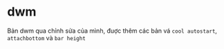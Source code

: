 # dwm
Bản dwm qua chỉnh sửa của mình, đuợc thêm các bản vá `cool autostart`, `attachbottom` và `bar height`
